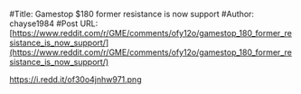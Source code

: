 #Title: Gamestop $180 former resistance is now support
#Author: chayse1984
#Post URL: [https://www.reddit.com/r/GME/comments/ofy12o/gamestop_180_former_resistance_is_now_support/](https://www.reddit.com/r/GME/comments/ofy12o/gamestop_180_former_resistance_is_now_support/)


https://i.redd.it/of30o4jnhw971.png